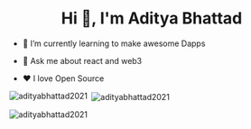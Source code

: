 <h1 align="center">Hi 👋, I'm Aditya Bhattad</h1>


- 🌱 I’m currently learning to make awesome Dapps

- 💬 Ask me about react and web3

- ❤️ I love Open Source



<p><img align="left" src="https://github-readme-stats.vercel.app/api/top-langs?username=adityabhattad2021&show_icons=true&locale=en&layout=compact" alt="adityabhattad2021" /></p>

<p>&nbsp;<img align="center" src="https://github-readme-stats.vercel.app/api?username=adityabhattad2021&show_icons=true&locale=en" alt="adityabhattad2021" /></p>

<p><img align="center" src="https://github-readme-streak-stats.herokuapp.com/?user=adityabhattad2021&" alt="adityabhattad2021" /></p>
